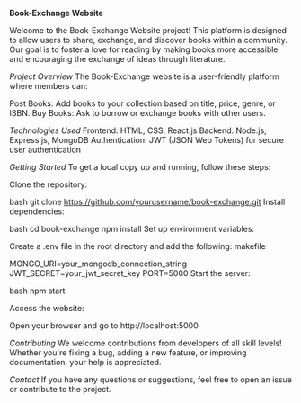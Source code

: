 **Book-Exchange Website**

Welcome to the Book-Exchange Website project! This platform is designed to allow users to share, exchange, and discover books within a community. Our goal is to foster a love for reading by making books more accessible and encouraging the exchange of ideas through literature.

*Project Overview*
The Book-Exchange website is a user-friendly platform where members can:

Post Books: Add books to your collection based on title, price, genre, or ISBN.
Buy Books: Ask to borrow or exchange books with other users.

*Technologies Used*
Frontend: HTML, CSS, React.js
Backend: Node.js, Express.js, MongoDB
Authentication: JWT (JSON Web Tokens) for secure user authentication

*Getting Started*
To get a local copy up and running, follow these steps:

Clone the repository:

bash
git clone https://github.com/yourusername/book-exchange.git
Install dependencies:

bash
cd book-exchange
npm install
Set up environment variables:

Create a .env file in the root directory and add the following:
makefile

MONGO_URI=your_mongodb_connection_string
JWT_SECRET=your_jwt_secret_key
PORT=5000
Start the server:

bash
npm start

Access the website:

Open your browser and go to http://localhost:5000

*Contributing*
We welcome contributions from developers of all skill levels! Whether you're fixing a bug, adding a new feature, or improving documentation, your help is appreciated.


*Contact*
If you have any questions or suggestions, feel free to open an issue or contribute to the project.


